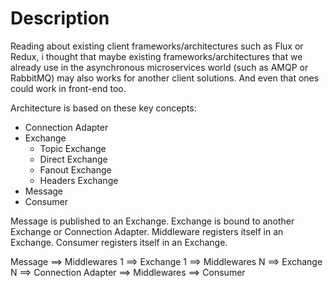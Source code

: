 # Description

Reading about existing client frameworks/architectures such as Flux or Redux, i thought that maybe existing
frameworks/architectures that we already use in the asynchronous microservices world (such as AMQP or RabbitMQ) may also works for another
client solutions. And even that ones could work in front-end too.

Architecture is based on these key concepts:

* Connection Adapter
* Exchange
  * Topic Exchange
  * Direct Exchange
  * Fanout Exchange
  * Headers Exchange
* Message
* Consumer

Message is published to an Exchange.
Exchange is bound to another Exchange or Connection Adapter.
Middleware registers itself in an Exchange.
Consumer registers itself in an Exchange.

Message ==> Middlewares 1 ==> Exchange 1 ==> Middlewares N ==> Exchange N ==> Connection Adapter ==> Middlewares ==> Consumer
